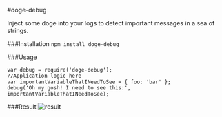 #doge-debug

Inject some doge into your logs to detect important messages in a sea of strings.

###Installation
`npm install doge-debug`

###Usage
```
var debug = require('doge-debug');
//Application logic here
var importantVariableThatINeedToSee = { foo: 'bar' };
debug('Oh my gosh! I need to see this:', importantVariableThatINeedToSee);
```
###Result
![result](http://i.imgur.com/r5gZM6J.png)
